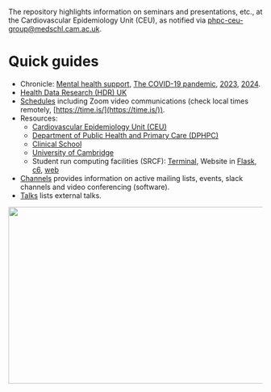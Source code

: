 The repository highlights information on seminars and presentations, etc., at the Cardiovascular Epidemiology Unit (CEU), as notified via <a href="mailto:phpc-ceu-group@medschl.cam.ac.uk">phpc-ceu-group@medschl.cam.ac.uk</a>.

# Quick guides

* Chronicle: [Mental health support](mhs.md), [The COVID-19 pandemic](COVID-19.md), [2023](2023.md), [2024](2024.md).
* [Health Data Research (HDR) UK](HDR-UK.md)
* [Schedules](schedules.md) including Zoom video communications (check local times remotely, [https://time.is/](https://time.is/)).
* Resources: 
    - [Cardiovascular Epidemiology Unit (CEU)](CEU.md)
    - [Department of Public Health and Primary Care (DPHPC)](DPHPC.md)
    - [Clinical School](School.md)
    - [University of Cambridge](University.md)
    - Student run computing facilities (SRCF): [Terminal](https://www.srcf.net/terminal/), Website in [Flask](Flask.md), [c6](c6.md), [web](web.md)
* [Channels](channels.md) provides information on active mailing lists, events, slack channels and video conferencing (software).
* [Talks](talks.md) lists external talks.

<a href="http://phdcomics.com/comics/archive.php?comicid=719"> <img src="http://phdcomics.com/comics/archive/phd060406s.gif" width="860" height="350" align="right"> </a>
